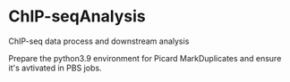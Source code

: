 # ChIP-seqAnalysis
ChIP-seq data process and downstream analysis

Prepare the python3.9 environment for Picard MarkDuplicates and ensure it's avtivated in PBS jobs.

